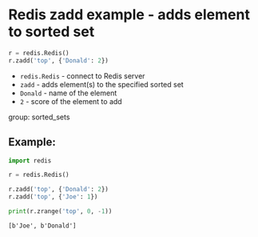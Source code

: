 # Redis zadd example - adds element to sorted set

```python
r = redis.Redis()
r.zadd('top', {'Donald': 2})
```

- `redis.Redis` - connect to Redis server
- `zadd` - adds element(s) to the specified sorted set
- `Donald` - name of the element
- `2` - score of the element to add

group: sorted_sets

## Example: 
```python
import redis

r = redis.Redis()

r.zadd('top', {'Donald': 2})
r.zadd('top', {'Joe': 1})

print(r.zrange('top', 0, -1))
```
```
[b'Joe', b'Donald']

```

